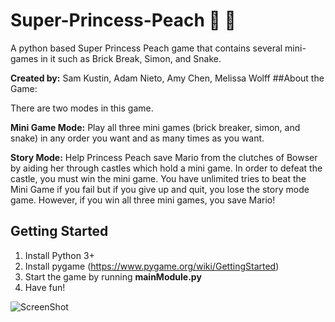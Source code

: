 # Super-Princess-Peach :princess: :peach:
A python based Super Princess Peach game that contains several mini-games in it such as Brick Break, Simon, and Snake.

**Created by:** Sam Kustin, Adam Nieto, Amy Chen, Melissa Wolff
##About the Game:

There are two modes in this game.

**Mini Game Mode:** Play all three mini games (brick breaker, simon, and snake) in any order you want and as many times as you want.

**Story Mode:** Help Princess Peach save Mario from the clutches of Bowser by aiding her through castles which hold a mini game. In order to defeat the castle, you must win the mini game. You have unlimited tries to beat the Mini Game if you fail but if you give up and quit, you lose the story mode game. However, if you win all three mini games, you save Mario!


## Getting Started
1. Install Python 3+ 
2. Install pygame (https://www.pygame.org/wiki/GettingStarted)
3. Start the game by running **mainModule.py**
3. Have fun!

![ScreenShot](https://raw.github.com/{username}/{repository}/{branch}/{path})

